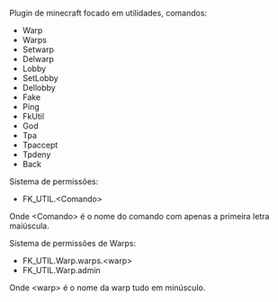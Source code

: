 Plugin de minecraft focado em utilidades, comandos:
  - Warp
  - Warps
  - Setwarp
  - Delwarp
  - Lobby
  - SetLobby
  - Dellobby
  - Fake
  - Ping
  - FkUtil
  - God
  - Tpa
  - Tpaccept
  - Tpdeny
  - Back

Sistema de permissões:
  - FK_UTIL.\<Comando>

  Onde \<Comando> é o nome do comando com apenas a primeira letra maiúscula.

Sistema de permissões de Warps:
  - FK_UTIL.Warp.warps.\<warp>
  - FK_UTIL.Warp.admin
    
  Onde \<warp> é o nome da warp tudo em minúsculo.
